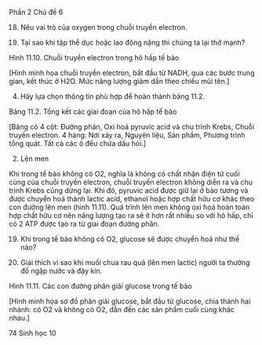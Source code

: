 Phần 2
Chủ đề 6

18. Nêu vai trò của oxygen trong chuỗi truyền electron.

3. Tại sao khi tập thể dục hoặc lao động nặng thì chúng ta lại thở mạnh?

Hình 11.10. Chuỗi truyền electron trong hô hấp tế bào

[Hình minh họa chuỗi truyền electron, bắt đầu từ NADH, qua các bước trung gian, kết thúc ở H2O. Mức năng lượng giảm dần theo chiều mũi tên.]

4. Hãy lựa chọn thông tin phù hợp để hoàn thành bảng 11.2.

Bảng 11.2. Tổng kết các giai đoạn của hô hấp tế bào

[Bảng có 4 cột: Đường phân, Oxi hoá pyruvic acid và chu trình Krebs, Chuỗi truyền electron. 4 hàng: Nơi xảy ra, Nguyên liệu, Sản phẩm, Phương trình tổng quát. Tất cả các ô đều chứa dấu hỏi.]

2. Lên men

Khi trong tế bào không có O2, nghĩa là không có chất nhận điện tử cuối cùng của chuỗi truyền electron, chuỗi truyền electron không diễn ra và chu trình Krebs cũng dừng lại. Khi đó, pyruvic acid được giữ lại ở bào tương và được chuyển hoá thành lactic acid, ethanol hoặc hợp chất hữu cơ khác theo con đường lên men (hình 11.11). Quá trình lên men không oxi hoá hoàn toàn hợp chất hữu cơ nên năng lượng tạo ra sẽ ít hơn rất nhiều so với hô hấp, chỉ có 2 ATP được tạo ra từ giai đoạn đường phân.

19. Khi trong tế bào không có O2, glucose sẽ được chuyển hoá như thế nào?

4. Giải thích vì sao khi muối chua rau quả (lên men lactic) người ta thường đổ ngập nước và đậy kín.

Hình 11.11. Các con đường phân giải glucose trong tế bào

[Hình minh họa sơ đồ phân giải glucose, bắt đầu từ glucose, chia thành hai nhánh: có O2 và không có O2, dẫn đến các sản phẩm cuối cùng khác nhau.]

74 Sinh học 10